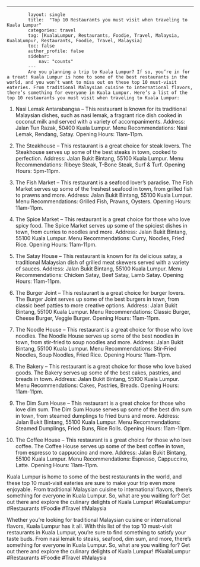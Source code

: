 ---
            layout: single
            title:  "Top 10 Restaurants you must visit when traveling to Kuala Lumpur"
            categories: travel
            tag: [KualaLumpur, Restaurants, Foodie, Travel, Malaysia, KualaLumpur, Restaurants, Foodie, Travel, Malaysia]
            toc: false
            author_profile: false
            sidebar:
                nav: "counts"
            ---
            Are you planning a trip to Kuala Lumpur? If so, you’re in for a treat! Kuala Lumpur is home to some of the best restaurants in the world, and you won’t want to miss out on these top 10 must-visit eateries. From traditional Malaysian cuisine to international flavors, there’s something for everyone in Kuala Lumpur. Here’s a list of the top 10 restaurants you must visit when traveling to Kuala Lumpur:

1. Nasi Lemak Antarabangsa – This restaurant is known for its traditional Malaysian dishes, such as nasi lemak, a fragrant rice dish cooked in coconut milk and served with a variety of accompaniments. Address: Jalan Tun Razak, 50400 Kuala Lumpur. Menu Recommendations: Nasi Lemak, Rendang, Satay. Opening Hours: 11am-11pm.

2. The Steakhouse – This restaurant is a great choice for steak lovers. The Steakhouse serves up some of the best steaks in town, cooked to perfection. Address: Jalan Bukit Bintang, 55100 Kuala Lumpur. Menu Recommendations: Ribeye Steak, T-Bone Steak, Surf & Turf. Opening Hours: 5pm-11pm.

3. The Fish Market – This restaurant is a seafood lover’s paradise. The Fish Market serves up some of the freshest seafood in town, from grilled fish to prawns and more. Address: Jalan Bukit Bintang, 55100 Kuala Lumpur. Menu Recommendations: Grilled Fish, Prawns, Oysters. Opening Hours: 11am-11pm.

4. The Spice Market – This restaurant is a great choice for those who love spicy food. The Spice Market serves up some of the spiciest dishes in town, from curries to noodles and more. Address: Jalan Bukit Bintang, 55100 Kuala Lumpur. Menu Recommendations: Curry, Noodles, Fried Rice. Opening Hours: 11am-11pm.

5. The Satay House – This restaurant is known for its delicious satay, a traditional Malaysian dish of grilled meat skewers served with a variety of sauces. Address: Jalan Bukit Bintang, 55100 Kuala Lumpur. Menu Recommendations: Chicken Satay, Beef Satay, Lamb Satay. Opening Hours: 11am-11pm.

6. The Burger Joint – This restaurant is a great choice for burger lovers. The Burger Joint serves up some of the best burgers in town, from classic beef patties to more creative options. Address: Jalan Bukit Bintang, 55100 Kuala Lumpur. Menu Recommendations: Classic Burger, Cheese Burger, Veggie Burger. Opening Hours: 11am-11pm.

7. The Noodle House – This restaurant is a great choice for those who love noodles. The Noodle House serves up some of the best noodles in town, from stir-fried to soup noodles and more. Address: Jalan Bukit Bintang, 55100 Kuala Lumpur. Menu Recommendations: Stir-Fried Noodles, Soup Noodles, Fried Rice. Opening Hours: 11am-11pm.

8. The Bakery – This restaurant is a great choice for those who love baked goods. The Bakery serves up some of the best cakes, pastries, and breads in town. Address: Jalan Bukit Bintang, 55100 Kuala Lumpur. Menu Recommendations: Cakes, Pastries, Breads. Opening Hours: 11am-11pm.

9. The Dim Sum House – This restaurant is a great choice for those who love dim sum. The Dim Sum House serves up some of the best dim sum in town, from steamed dumplings to fried buns and more. Address: Jalan Bukit Bintang, 55100 Kuala Lumpur. Menu Recommendations: Steamed Dumplings, Fried Buns, Rice Rolls. Opening Hours: 11am-11pm.

10. The Coffee House – This restaurant is a great choice for those who love coffee. The Coffee House serves up some of the best coffee in town, from espresso to cappuccino and more. Address: Jalan Bukit Bintang, 55100 Kuala Lumpur. Menu Recommendations: Espresso, Cappuccino, Latte. Opening Hours: 11am-11pm.

Kuala Lumpur is home to some of the best restaurants in the world, and these top 10 must-visit eateries are sure to make your trip even more enjoyable. From traditional Malaysian cuisine to international flavors, there’s something for everyone in Kuala Lumpur. So, what are you waiting for? Get out there and explore the culinary delights of Kuala Lumpur! #KualaLumpur #Restaurants #Foodie #Travel #Malaysia 

Whether you’re looking for traditional Malaysian cuisine or international flavors, Kuala Lumpur has it all. With this list of the top 10 must-visit restaurants in Kuala Lumpur, you’re sure to find something to satisfy your taste buds. From nasi lemak to steaks, seafood, dim sum, and more, there’s something for everyone in Kuala Lumpur. So, what are you waiting for? Get out there and explore the culinary delights of Kuala Lumpur! #KualaLumpur #Restaurants #Foodie #Travel #Malaysia